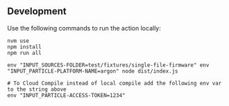 ## Development

Use the following commands to run the action locally:

```
nvm use
npm install
npm run all

env "INPUT_SOURCES-FOLDER=test/fixtures/single-file-firmware" env "INPUT_PARTICLE-PLATFORM-NAME=argon" node dist/index.js

# To Cloud Compile instead of local compile add the following env var to the string above
env "INPUT_PARTICLE-ACCESS-TOKEN=1234"
```
